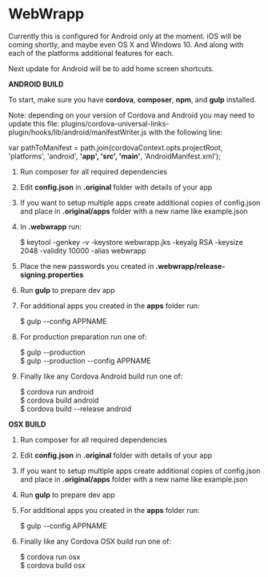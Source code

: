 # WebWrapp

Currently this is configured for Android only at the moment. iOS will be coming shortly, and maybe even OS X and Windows 10. And along with each of the platforms additional features for each.

Next update for Android will be to add home screen shortcuts.


**ANDROID BUILD**

To start, make sure you have **cordova**, **composer**, **npm**, and **gulp** installed.

Note: depending on your version of Cordova and Android you may need to update this file:
plugins/cordova-universal-links-plugin/hooks/lib/android/manifestWriter.js with the following line:

  var pathToManifest = path.join(cordovaContext.opts.projectRoot, 'platforms', 'android', **'app', 'src', 'main'**, 'AndroidManifest.xml');

1. Run composer for all required dependencies
2. Edit **config.json** in **.original** folder with details of your app
3. If you want to setup multiple apps create additional copies of config.json and place in **.original/apps** folder with a new name like example.json
4. In **.webwrapp** run:

    $ keytool -genkey -v -keystore webwrapp.jks -keyalg RSA -keysize 2048 -validity 10000 -alias webwrapp

5. Place the new passwords you created in **.webwrapp/release-signing.properties**
6. Run **gulp** to prepare dev app
7. For additional apps you created in  the **apps** folder run:

    $ gulp --config APPNAME

8. For production preparation run one of:

    $ gulp --production  
    $ gulp --production --config APPNAME

9. Finally like any Cordova Android build run one of:

    $ cordova run android  
    $ cordova build android  
    $ cordova build --release android


**OSX BUILD**

1. Run composer for all required dependencies
2. Edit **config.json** in **.original** folder with details of your app
3. If you want to setup multiple apps create additional copies of config.json and place in **.original/apps** folder with a new name like example.json
4. Run **gulp** to prepare dev app
5. For additional apps you created in  the **apps** folder run:

    $ gulp --config APPNAME

6. Finally like any Cordova OSX build run one of:

    $ cordova run osx  
    $ cordova build osx  
